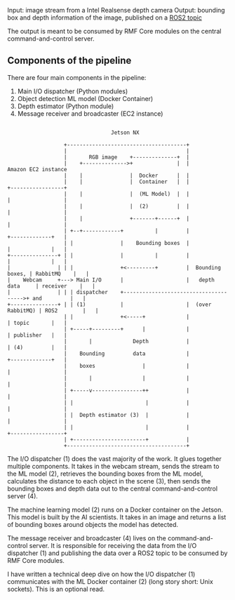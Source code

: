 Input: image stream from a Intel Realsense depth camera 
Output: bounding box and depth information of the image,
published on a 
[ROS2 topic](https://index.ros.org/doc/ros2/Tutorials/Topics/Understanding-ROS2-Topics/) 

The output is meant to be consumed by 
RMF Core modules on the central command-and-control server.


## Components of the pipeline

There are four main components in the pipeline:

1. Main I/O dispatcher (Python modules)
2. Object detection ML model (Docker Container)
3. Depth estimator (Python module)
4. Message receiver and broadcaster (EC2 instance)

```

                                 Jetson NX

                  +--------------------------------------+
                  |                                      |
                  |       RGB image    +--------------+  |
                  |    +-------------->+              |  |                  Amazon EC2 instance
                  |    |               |  Docker      |  |
                  |    |               |  Container   |  |                  +-----------------+
                  |    |               |  (ML Model)  |  |                  |                 |
                  |    |               |  (2)         |  |                  |                 |
                  |    |               +-------+------+  |                  |                 |
                  | +--+------------+          |         |                  +-------------+   |
                  | |               |    Bounding boxes  |                  |             |   |
+---------------+ | |               |          |         |                  |             |   |
|               | | |               +<---------+         |  Bounding boxes, | RabbitMQ    |   |
|    Webcam     +---> Main I/O      |                    |   depth data     | receiver    |   |
|               | | | dispatcher    +-------------------------------------->+ and         |   |
+---------------+ | | (1)           |                    |  (over RabbitMQ) | ROS2        |   |
                  | |               +<-----+             |                  | topic       |   |
                  | +-----+---------+      |             |                  | publisher   |   |
                  |       |             Depth            |                  | (4)         |   |
                  |    Bounding         data             |                  +-------------+   |
                  |    boxes               |             |                  |                 |
                  |       |                |             |                  |                 |
                  | +-----v----------------++            |                  |                 |
                  | |                       |            |                  |                 |
                  | |  Depth estimator (3)  |            |                  |                 |
                  | |                       |            |                  +-----------------+
                  | +-----------------------+            |
                  +--------------------------------------+

```

The I/O dispatcher (1) does the vast majority of the work.
It glues together multiple components.
It takes in the webcam stream, 
sends the stream to the ML model (2),
retrieves the bounding boxes from the ML model,
calculates the distance to each object in the scene (3),
then sends the bounding boxes and depth data 
out to the central command-and-control server (4).

The machine learning model (2) 
runs on a Docker container on the Jetson. 
This model is built by the AI scientists.
It takes in an image and returns a list of bounding boxes
around objects the model has detected.

The message receiver and broadcaster (4) 
lives on the command-and-control server.
It is responsible for 
receiving the data from the I/O dispatcher (1)
and publishing the data over a ROS2 topic
to be consumed by RMF Core modules.

I have written a technical deep dive on 
how the I/O dispatcher (1) communicates with 
the ML Docker container (2)
(long story short: Unix sockets).
This is an optional read.